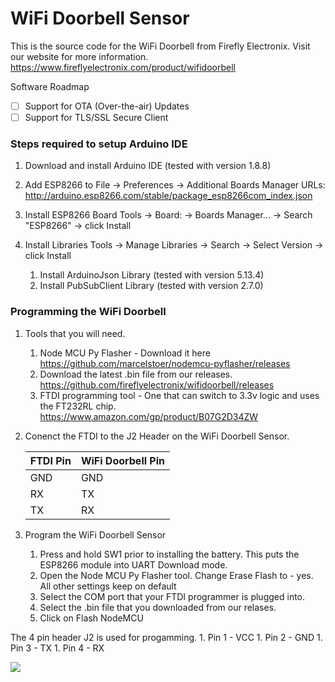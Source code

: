 # WiFi Doorbell Sensor
This is the source code for the WiFi Doorbell from Firefly Electronix. Visit our website for more information. https://www.fireflyelectronix.com/product/wifidoorbell


Software Roadmap
- [ ] Support for OTA (Over-the-air) Updates
- [ ] Support for TLS/SSL Secure Client

### Steps required to setup Arduino IDE

1. Download and install Arduino IDE (tested with version 1.8.8)

1.  Add ESP8266 to File -> Preferences -> Additional Boards Manager URLs: http://arduino.esp8266.com/stable/package_esp8266com_index.json

1.  Install ESP8266 Board Tools -> Board: -> Boards Manager... -> Search "ESP8266" -> click Install

1.  Install Libraries Tools -> Manage Libraries -> Search -> Select Version -> click Install
    1. Install ArduinoJson Library (tested with version 5.13.4)
    1. Install PubSubClient Library (tested with version 2.7.0)

### Programming the WiFi Doorbell

1. Tools that you will need.
    1. Node MCU Py Flasher - Download it here https://github.com/marcelstoer/nodemcu-pyflasher/releases
    1. Download the latest .bin file from our releases. https://github.com/fireflyelectronix/wifidoorbell/releases
    1. FTDI programming tool - One that can switch to 3.3v logic and uses the FT232RL chip. https://www.amazon.com/gp/product/B07G2D34ZW

1. Conenct the FTDI to the J2 Header on the WiFi Doorbell Sensor. 

    | FTDI Pin | WiFi Doorbell Pin |
    | -------- | ----------------- |
    | GND      | GND               |
    | RX       | TX                |
    | TX       | RX                |

1. Program the WiFi Doorbell Sensor
    1. Press and hold SW1 prior to installing the battery. This puts the ESP8266 module into UART Download mode. 
    1. Open the Node MCU Py Flasher tool. Change Erase Flash to - yes. All other settings keep on default
    1. Select the COM port that your FTDI programmer is plugged into. 
    1. Select the .bin file that you downloaded from our relases. 
    1. Click on Flash NodeMCU
    
The 4 pin header J2 is used for progamming. 
    1. Pin 1 - VCC
    1. Pin 2 - GND
    1. Pin 3 - TX
    1. Pin 4 - RX
    
![](https://github.com/fireflyelectronix/wifidoorbell/blob/master/images/j2-pins.JPG)
